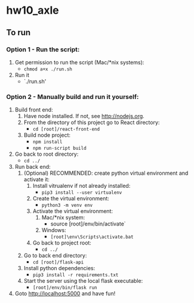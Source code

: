 # hw10_axle

## To run

### Option 1 - Run the script:
   1. Get permission to run the script (Mac/*nix systems):
      * `chmod a+x ./run.sh`
   2. Run it
      * `./run.sh'

### Option 2 - Manually build and run it yourself:
1. Build front end:
   1. Have node installed. If not, see <http://nodejs.org>.
   2. From the directory of this project go to React directory:
      * `cd [root]/react-front-end`
   3. Build node project:
      * `npm install`
      * `npm run-script build`
1. Go back to root directory:
   * `cd ../`
1. Run back end:
   1. (Optional) RECOMMENDED: create python virtual environment and activate it:
      1. Install vitrualenv if not already installed:
         * `pip3 install --user virtualenv`
      1. Create the virtual environment:
         * `python3 -m venv env`
      1. Activate the virtual environment:
         1. Mac/*nix system: 
            * source [root]/env/bin/activate`
         1. Windows:
            * `[root]\env\Scripts\activate.bat`
      1. Go back to project root:
         * `cd ../`
   1. Go to back end directory:
      * `cd [root]/flask-api`
   1. Install python dependencies:
      * `pip3 install -r requirements.txt`
   1. Start the server using the local flask executable:
      * `[root]/env/bin/flask run`
1. Goto <http://localhost:5000> and have fun!
